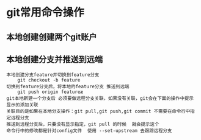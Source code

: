 # git常用命令操作

## 本地创建创建两个git账户

## 本地创建分支并推送到远端
    本地创建分支feature并切换到feature分支
        git checkout -b feature
    切换到feature分支后，将本地的feature分支 推送到远端
        git push origin featureæ
    git本地新建一个分支后 必须要做远程分支关联，如果没有关联，git会在下面的操作中提示 显示的添加关联
    关联目的是如果在本地分支操作：git pull,git push,git commit 不需要在命令行中指定远程分支
    推送到远程分支后，只要没有显示指定，git pull 的时候  就会提示这个 
    命令行中的修改都是针对config文件  使用 --set-upstream 去跟踪远程分支